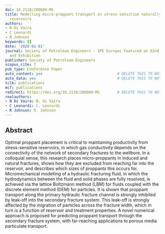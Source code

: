 ```yaml
---
doi: 10.2118/200600-MS
title: Modelling micro-proppant transport in stress-sensitive naturally-fractured
  reservoirs
authors:
- N Di Vaira
- C Leonardi
- R Johnson
keywords: []
date: '2020-01-01'
journal: Society of Petroleum Engineers - SPE Europec Featured at 82nd EAGE Conference
  and Exhibition
publisher: Society of Petroleum Engineers
scopus_cite: 7
pub_type: Conference Paper
auto_content: yes                                  # DELETE THIS TO NOT AUTO GENERATE CONTENT
auto_data: yes                                     # DELETE THIS TO NOT AUTO GENERATE METADATA
tclb: publications
mcf: publications
redirect: https://doi.org/10.2118/200600-MS        # DELETE THIS TO NOT REDIRECT
realauthors:
- N Di Vaira: N. Di Vaira
- C Leonardi: C. Leonardi
- R Johnson: R. Johnson
---
```



## Abstract
Optimal proppant placement is critical to maintaining productivity from stress-sensitive reservoirs, in which gas conductivity depends on the connectivity of the network of secondary fractures to the wellbore. In a colloquial sense, this research places micro-proppants in induced and natural fractures, shows how they are excluded from reaching far into the reservoir, and describes which sizes of proppants this occurs for. Micromechanical modelling of a hydraulic fracturing fluid, in which the hydrodynamics between the fluid and solid phases are fully resolved, is achieved via the lattice Boltzmann method (LBM) for fluids coupled with the discrete element method (DEM) for particles. It is shown that proppant transport along the primary hydraulic fracture channel is strongly inhibited by leak-off into the secondary fracture system. This leak-off is strongly affected by the migration of particles across the fracture width, which in turn is a function of reservoir and treatment properties. A novel numerical approach is proposed for predicting proppant transport through the secondary fracture system, with far-reaching applications to porous media particulate transport.

